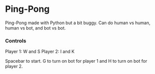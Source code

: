 # Ping-Pong

Ping-Pong made with Python but a bit buggy. Can do human vs human, human vs bot, and bot vs bot.

### Controls

Player 1: W and S
Player 2: I and K

Spacebar to start. G to turn on bot for player 1 and H to turn on bot for player 2.
